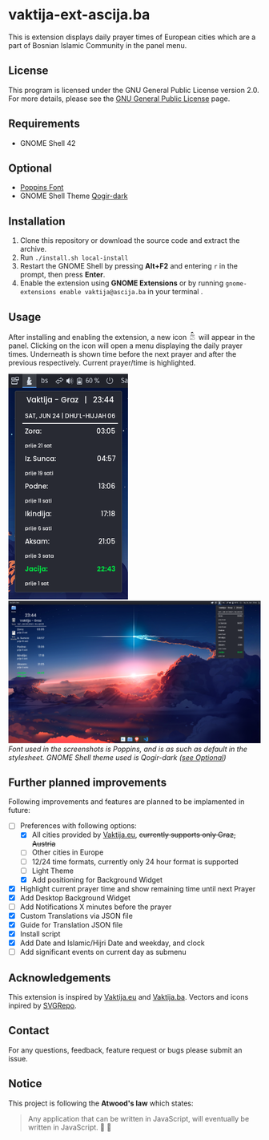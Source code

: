 # vaktija-ext-ascija.ba  

This is extension displays daily prayer times of European cities which are a part of Bosnian Islamic Community in the panel menu.

## License

This program is licensed under the GNU General Public License version 2.0. For more details, please see the [GNU General Public License](http://www.gnu.org/licenses/) page.

## Requirements

- GNOME Shell 42

## Optional
- [Poppins Font](https://fonts.google.com/specimen/Poppins)
- GNOME Shell Theme [Qogir-dark](https://www.gnome-look.org/p/1230631/)  

  
## Installation

1. Clone this repository or download the source code and extract the archive.
2. Run `./install.sh local-install`
3. Restart the GNOME Shell by pressing **Alt+F2** and entering `r` in the prompt, then press **Enter**.
4. Enable the extension using **GNOME Extensions** or by running `gnome-extensions enable vaktija@ascija.ba` in your terminal .

## Usage

After installing and enabling the extension, a new icon ![Vaktija icon](assets/vaktija-symbolic.png) will appear in the panel. Clicking on the icon will open a menu displaying the daily prayer times. Underneath is shown time before the next prayer and after the previous respectively. Current prayer/time is highlighted.  

![Vaktija Panel Menu](assets/widget.png)  
![My desktop example](assets/whole.png)
*Font used in the screenshots is Poppins, and is as such as default in the stylesheet. GNOME Shell theme used is Qogir-dark ([see Optional](#optional))*

## Further planned improvements

Following improvements and features are planned to be implamented in future:
- [ ] Preferences with following options:
  - [X] All cities provided by [Vaktija.eu](https://vaktija.eu/), ~~currently supports only Graz, Austria~~
  - [ ] Other cities in Europe
  - [ ] 12/24 time formats, currently only 24 hour format is supported 
  - [ ] Light Theme
  - [X] Add positioning for Background Widget
- [x] Highlight current prayer time and show remaining time until next Prayer
- [X] Add Desktop Background Widget
- [ ] Add Notifications X minutes before the prayer
- [x] Custom Translations via JSON file
- [x] Guide for Translation JSON file
- [x] Install script
- [x] Add Date and Islamic/Hijri Date and weekday, and clock
- [ ] Add significant events on current day as submenu

## Acknowledgements

This extension is inspired by [Vaktija.eu](https://vaktija.eu/) and [Vaktija.ba](https://vaktija.ba/).
Vectors and icons inpired by [SVGRepo](https://www.svgrepo.com/svg/48266/muslim-man-praying).


## Contact

For any questions, feedback, feature request or bugs please submit an issue.  

## Notice

This project is following the **Atwood's law** which states: 
> Any application that can be written in JavaScript, will eventually be written in JavaScript. :rofl: :rofl:
